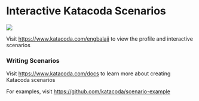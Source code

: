 # Interactive Katacoda Scenarios

[![](http://shields.katacoda.com/katacoda/engbalaji/count.svg)](https://www.katacoda.com/engbalaji "Get your profile on Katacoda.com")

Visit https://www.katacoda.com/engbalaji to view the profile and interactive scenarios

### Writing Scenarios
Visit https://www.katacoda.com/docs to learn more about creating Katacoda scenarios

For examples, visit https://github.com/katacoda/scenario-example
